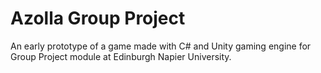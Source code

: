 # Azolla Group Project
An early prototype of a game made with C# and Unity gaming engine for Group Project module at Edinburgh Napier University. </br>


